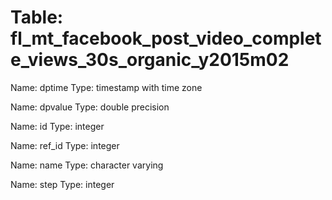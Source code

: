 Table: fl_mt_facebook_post_video_complete_views_30s_organic_y2015m02
====================================================================

Name: dptime
Type: timestamp with time zone

Name: dpvalue
Type: double precision

Name: id
Type: integer

Name: ref_id
Type: integer

Name: name
Type: character varying

Name: step
Type: integer


